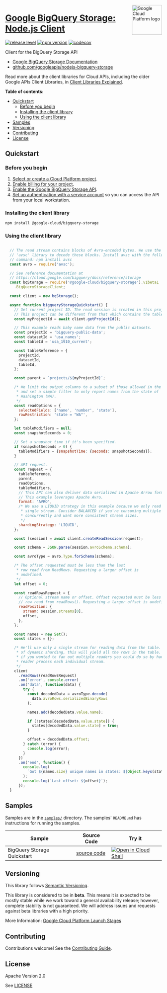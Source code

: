 [//]: # "This README.md file is auto-generated, all changes to this file will be lost."
[//]: # "To regenerate it, use `python -m synthtool`."
<img src="https://avatars2.githubusercontent.com/u/2810941?v=3&s=96" alt="Google Cloud Platform logo" title="Google Cloud Platform" align="right" height="96" width="96"/>

# [Google BigQuery Storage: Node.js Client](https://github.com/googleapis/nodejs-bigquery-storage)

[![release level](https://img.shields.io/badge/release%20level-beta-yellow.svg?style=flat)](https://cloud.google.com/terms/launch-stages)
[![npm version](https://img.shields.io/npm/v/@google-cloud/bigquery-storage.svg)](https://www.npmjs.org/package/@google-cloud/bigquery-storage)
[![codecov](https://img.shields.io/codecov/c/github/googleapis/nodejs-bigquery-storage/master.svg?style=flat)](https://codecov.io/gh/googleapis/nodejs-bigquery-storage)




Client for the BigQuery Storage API



* [Google BigQuery Storage Documentation][product-docs]
* [github.com/googleapis/nodejs-bigquery-storage](https://github.com/googleapis/nodejs-bigquery-storage)

Read more about the client libraries for Cloud APIs, including the older
Google APIs Client Libraries, in [Client Libraries Explained][explained].

[explained]: https://cloud.google.com/apis/docs/client-libraries-explained

**Table of contents:**


* [Quickstart](#quickstart)
  * [Before you begin](#before-you-begin)
  * [Installing the client library](#installing-the-client-library)
  * [Using the client library](#using-the-client-library)
* [Samples](#samples)
* [Versioning](#versioning)
* [Contributing](#contributing)
* [License](#license)

## Quickstart

### Before you begin

1.  [Select or create a Cloud Platform project][projects].
1.  [Enable billing for your project][billing].
1.  [Enable the Google BigQuery Storage API][enable_api].
1.  [Set up authentication with a service account][auth] so you can access the
    API from your local workstation.

### Installing the client library

```bash
npm install @google-cloud/bigquery-storage
```


### Using the client library

```javascript

  // The read stream contains blocks of Avro-encoded bytes. We use the
  // 'avsc' library to decode these blocks. Install avsc with the following
  // command: npm install avsc
  const avro = require('avsc');

  // See reference documentation at
  // https://cloud.google.com/bigquery/docs/reference/storage
  const bqStorage = require('@google-cloud/bigquery-storage').v1beta1
    .BigQueryStorageClient;

  const client = new bqStorage();

  async function bigqueryStorageQuickstart() {
    // Get current project ID. The read session is created in this project.
    // This project can be different from that which contains the table.
    const myProjectId = await client.getProjectId();

    // This example reads baby name data from the public datasets.
    const projectId = 'bigquery-public-data';
    const datasetId = 'usa_names';
    const tableId = 'usa_1910_current';

    const tableReference = {
      projectId,
      datasetId,
      tableId,
    };

    const parent = `projects/${myProjectId}`;

    /* We limit the output columns to a subset of those allowed in the table,
     * and set a simple filter to only report names from the state of
     * Washington (WA).
     */
    const readOptions = {
      selectedFields: ['name', 'number', 'state'],
      rowRestriction: 'state = "WA"',
    };

    let tableModifiers = null;
    const snapshotSeconds = 0;

    // Set a snapshot time if it's been specified.
    if (snapshotSeconds > 0) {
      tableModifiers = {snapshotTime: {seconds: snapshotSeconds}};
    }

    // API request.
    const request = {
      tableReference,
      parent,
      readOptions,
      tableModifiers,
      // This API can also deliver data serialized in Apache Arrow format.
      // This example leverages Apache Avro.
      format: 'AVRO',
      /* We use a LIQUID strategy in this example because we only read from a
       * single stream. Consider BALANCED if you're consuming multiple streams
       * concurrently and want more consistent stream sizes.
       */
      shardingStrategy: 'LIQUID',
    };

    const [session] = await client.createReadSession(request);

    const schema = JSON.parse(session.avroSchema.schema);

    const avroType = avro.Type.forSchema(schema);

    /* The offset requested must be less than the last
     * row read from ReadRows. Requesting a larger offset is
     * undefined.
     */
    let offset = 0;

    const readRowsRequest = {
      // Optional stream name or offset. Offset requested must be less than the last
      // row read from readRows(). Requesting a larger offset is undefined.
      readPosition: {
        stream: session.streams[0],
        offset,
      },
    };

    const names = new Set();
    const states = {};

    /* We'll use only a single stream for reading data from the table. Because
     * of dynamic sharding, this will yield all the rows in the table. However,
     * if you wanted to fan out multiple readers you could do so by having a
     * reader process each individual stream.
     */
    client
      .readRows(readRowsRequest)
      .on('error', console.error)
      .on('data', function(data) {
        try {
          const decodedData = avroType.decode(
            data.avroRows.serializedBinaryRows
          );

          names.add(decodedData.value.name);

          if (!states[decodedData.value.state]) {
            states[decodedData.value.state] = true;
          }

          offset = decodedData.offset;
        } catch (error) {
          console.log(error);
        }
      })
      .on('end', function() {
        console.log(
          `Got ${names.size} unique names in states: ${Object.keys(states)}`
        );
        console.log(`Last offset: ${offset}`);
      });
  }

```



## Samples

Samples are in the [`samples/`](https://github.com/googleapis/nodejs-bigquery-storage/tree/master/samples) directory. The samples' `README.md`
has instructions for running the samples.

| Sample                      | Source Code                       | Try it |
| --------------------------- | --------------------------------- | ------ |
| BigQuery Storage Quickstart | [source code](https://github.com/googleapis/nodejs-bigquery-storage/blob/master/samples/quickstart.js) | [![Open in Cloud Shell][shell_img]](https://console.cloud.google.com/cloudshell/open?git_repo=https://github.com/googleapis/nodejs-bigquery-storage&page=editor&open_in_editor=samples/quickstart.js,samples/README.md) |



## Versioning

This library follows [Semantic Versioning](http://semver.org/).



This library is considered to be in **beta**. This means it is expected to be
mostly stable while we work toward a general availability release; however,
complete stability is not guaranteed. We will address issues and requests
against beta libraries with a high priority.




More Information: [Google Cloud Platform Launch Stages][launch_stages]

[launch_stages]: https://cloud.google.com/terms/launch-stages

## Contributing

Contributions welcome! See the [Contributing Guide](https://github.com/googleapis/nodejs-bigquery-storage/blob/master/CONTRIBUTING.md).

## License

Apache Version 2.0

See [LICENSE](https://github.com/googleapis/nodejs-bigquery-storage/blob/master/LICENSE)


[product-docs]: https://cloud.google.com/bigquery/docs/reference/storage
[shell_img]: https://gstatic.com/cloudssh/images/open-btn.png
[projects]: https://console.cloud.google.com/project
[billing]: https://support.google.com/cloud/answer/6293499#enable-billing
[enable_api]: https://console.cloud.google.com/flows/enableapi?apiid=bigquerystorage.googleapis.com
[auth]: https://cloud.google.com/docs/authentication/getting-started
